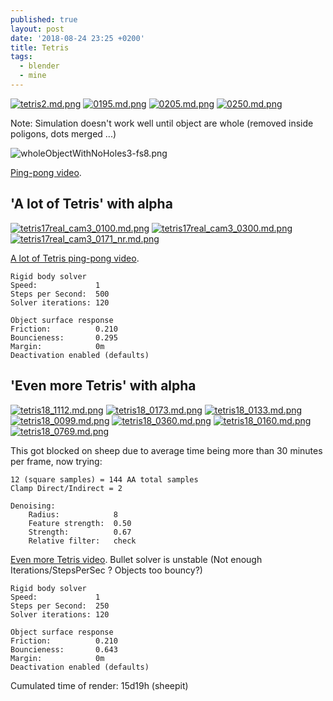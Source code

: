 ```yaml
---
published: true
layout: post
date: '2018-08-24 23:25 +0200'
title: Tetris
tags:
  - blender
  - mine
---
```

[![tetris2.md.png](https://images.weserv.nl/?url=//cdn.scrot.moe/images/2018/08/24/tetris2.md.png)](https://images.weserv.nl/?url=//cdn.scrot.moe/images/2018/08/24/tetris2.png)
[![0195.md.png](https://images.weserv.nl/?url=//cdn.scrot.moe/images/2018/08/25/0195.md.png)](https://scrot.moe/image/9Te1C)
[![0205.md.png](https://images.weserv.nl/?url=//cdn.scrot.moe/images/2018/08/25/0205.md.png)](https://scrot.moe/image/9Twjj)
[![0250.md.png](https://images.weserv.nl/?url=//cdn.scrot.moe/images/2018/08/25/0250.md.png)](https://scrot.moe/image/9TIYe)

Note: Simulation doesn't work well until object are whole (removed inside poligons, dots merged ...)

![wholeObjectWithNoHoles3-fs8.png]({{site.baseurl}}/media/wholeObjectWithNoHoles3-fs8.png)

[Ping-pong video](https://youtu.be/aLMDGakHnYQ).

## 'A lot of Tetris' with alpha

[![tetris17real_cam3_0100.md.png](https://images.weserv.nl/?url=//cdn.scrot.moe/images/2018/08/26/tetris17real_cam3_0100.md.png)](https://scrot.moe/image/9TnYA)
[![tetris17real_cam3_0300.md.png](https://images.weserv.nl/?url=//cdn.scrot.moe/images/2018/08/26/tetris17real_cam3_0300.md.png)](https://scrot.moe/image/9ToEL)
[![tetris17real_cam3_0171_nr.md.png](https://images.weserv.nl/?url=//cdn.scrot.moe/images/2018/08/26/tetris17real_cam3_0171_nr.md.png)](https://scrot.moe/image/9TpTb)

[A lot of Tetris ping-pong video](https://youtu.be/LMuWSCOKPgk).

	Rigid body solver
	Speed:			   1
    Steps per Second:  500
    Solver iterations: 120
    
    Object surface response
    Friction:		   0.210
    Bouncieness:	   0.295
    Margin:            0m
    Deactivation enabled (defaults)

## 'Even more Tetris' with alpha

[![tetris18_1112.md.png](https://images.weserv.nl/?url=//cdn.scrot.moe/images/2018/08/27/tetris18_1112.md.png)](https://scrot.moe/image/9TRgy)
[![tetris18_0173.md.png](https://images.weserv.nl/?url=//cdn.scrot.moe/images/2018/08/27/tetris18_0173.md.png)](https://scrot.moe/image/9TTuq)
[![tetris18_0133.md.png](https://images.weserv.nl/?url=//cdn.scrot.moe/images/2018/08/27/tetris18_0133.md.png)](https://scrot.moe/image/9TdEU)
[![tetris18_0099.md.png](https://images.weserv.nl/?url=//cdn.scrot.moe/images/2018/08/27/tetris18_0099.md.png)](https://scrot.moe/image/9T4Um)
[![tetris18_0360.md.png](https://images.weserv.nl/?url=//cdn.scrot.moe/images/2018/08/27/tetris18_0360.md.png)](https://scrot.moe/image/9T596)
[![tetris18_0160.md.png](https://images.weserv.nl/?url=//cdn.scrot.moe/images/2018/08/27/tetris18_0160.md.png)](https://scrot.moe/image/9TuIC)
[![tetris18_0769.md.png](https://images.weserv.nl/?url=//cdn.scrot.moe/images/2018/08/27/tetris18_0769.md.png)](https://scrot.moe/image/9TVAj)

This got blocked on sheep due to average time being more than 30 minutes per frame, now trying:

	12 (square samples) = 144 AA total samples
    Clamp Direct/Indirect = 2
    
    Denoising:
    	Radius:            8
    	Feature strength:  0.50
    	Strength:          0.67
    	Relative filter:   check
        
[Even more Tetris video](https://youtu.be/aGlQXMYBSpw). Bullet solver is unstable (Not enough Iterations/StepsPerSec ? Objects too bouncy?)

	Rigid body solver
	Speed:			   1
    Steps per Second:  250
    Solver iterations: 120
    
    Object surface response
    Friction:		   0.210
    Bouncieness:	   0.643
    Margin:            0m
    Deactivation enabled (defaults)

Cumulated time of render: 15d19h (sheepit)
